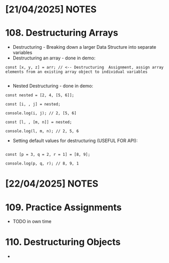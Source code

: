 
# [21/04/2025] NOTES

# 108. Destructuring Arrays 

- Destructuring - Breaking down a larger Data Structure into separate variables
- Destructuring an array - done in demo:
```
const [x, y, z] = arr; // <-- Destructuring  Assignment, assign array elements from an existing array object to individual variables


```
- Nested Destructuring - done in demo:
```
const nested = [2, 4, [5, 6]];

const [i, , j] = nested;

console.log(i, j); // 2, [5, 6]

const [l, , [m, n]] = nested;

console.log(l, m, n); // 2, 5, 6

```

- Setting default values for destructuring (USEFUL FOR API):
```

const [p = 3, q = 2, r = 1] = [8, 9];

console.log(p, q, r); // 8, 9, 1

```
# [22/04/2025] NOTES

# 109. Practice Assignments

- TODO in own time

# 110. Destructuring Objects

- 
